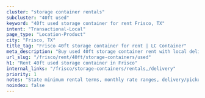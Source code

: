 ```yaml
---
cluster: "storage container rentals"
subcluster: "40ft used"
keyword: "40ft used storage container for rent Frisco, TX"
intent: "Transactional-Local"
page_type: "Location-Product"
city: "Frisco, TX"
title_tag: "Frisco 40ft storage container for rent | LC Container"
meta_description: "Buy used 40ft storage container rent with local delivery in Frisco, TX. LC Container — local Since 2003. Request a fast quote today."
url_slug: "/frisco/rent/40ft/storage-containers/used"
h1: "Rent 40ft used storage container in Frisco"
internal_links: "/frisco/storage-containers/rentals,/delivery"
priority: 1
notes: "State minimum rental terms, monthly rate ranges, delivery/pickup fees, service area."
noindex: false
---
```


<!-- TODO: Add unique city/inventory copy, images, and internal links here. -->

